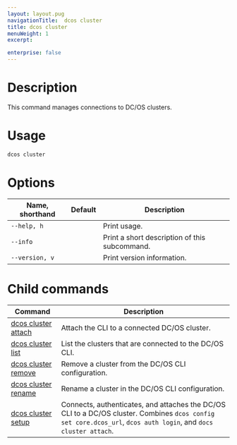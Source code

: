 ```yaml
---
layout: layout.pug
navigationTitle:  dcos cluster
title: dcos cluster
menuWeight: 1
excerpt:

enterprise: false
---
```


<!-- This source repo for this topic is https://github.com/dcos/dcos-docs -->


# Description
This command manages connections to DC/OS clusters.

# Usage

```bash
dcos cluster
```

# Options

| Name, shorthand | Default | Description |
|---------|-------------|-------------|
| `--help, h`   |             |  Print usage. |
| `--info`   |             |  Print a short description of this subcommand. |
| `--version, v`   |             | Print version information. |

# Child commands

| Command | Description |
|---------|-------------|
| [dcos cluster attach](/1.10/cli/command-reference/dcos-cluster/dcos-cluster-attach/)   |  Attach the CLI to a connected DC/OS cluster. |
| [dcos cluster list](/1.10/cli/command-reference/dcos-cluster/dcos-cluster-list/)       |  List the clusters that are connected to the DC/OS CLI.  |
| [dcos cluster remove](/1.10/cli/command-reference/dcos-cluster/dcos-cluster-remove/)   |  Remove a cluster from the DC/OS CLI configuration.   |
| [dcos cluster rename](/1.10/cli/command-reference/dcos-cluster/dcos-cluster-rename/)   |  Rename a cluster in the DC/OS CLI configuration.  |
| [dcos cluster setup](/1.10/cli/command-reference/dcos-cluster/dcos-cluster-setup/)     |  Connects, authenticates, and attaches the DC/OS CLI to a DC/OS cluster. Combines `dcos config set core.dcos_url`, `dcos auth login`, and `docs cluster attach`. |

